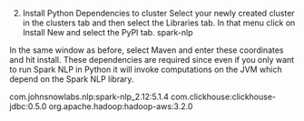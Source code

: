 
2. Install Python Dependencies to cluster
Select your newly created cluster in the clusters tab and then select the Libraries tab. In that menu click on Install New and select the PyPI tab.
spark-nlp

In the same window as before, select Maven and enter these coordinates and hit install. These dependencies are required since even if you only want to run Spark NLP in Python it will invoke computations on the JVM which depend on the Spark NLP library.

com.johnsnowlabs.nlp:spark-nlp_2.12:5.1.4
com.clickhouse:clickhouse-jdbc:0.5.0
org.apache.hadoop:hadoop-aws:3.2.0